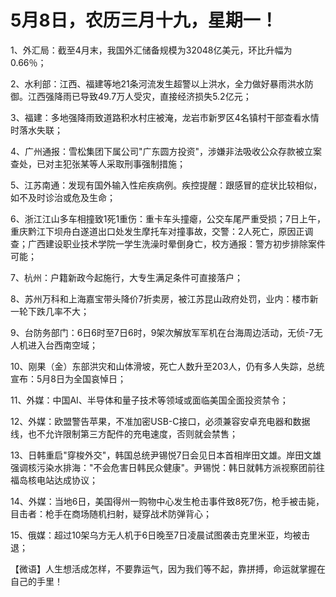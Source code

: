 # 5月8日，农历三月十九，星期一！

1、外汇局：截至4月末，我国外汇储备规模为32048亿美元，环比升幅为0.66％；

2、水利部：江西、福建等地21条河流发生超警以上洪水，全力做好暴雨洪水防御。江西强降雨已导致49.7万人受灾，直接经济损失5.2亿元；

3、福建：多地强降雨致道路积水村庄被淹，龙岩市新罗区4名镇村干部查看水情时落水失联；

4、广州通报：雪松集团下属公司"广东圆方投资"，涉嫌非法吸收公众存款被立案查处，已对主犯张某等人采取刑事强制措施；

5、江苏南通：发现有国外输入性疟疾病例。疾控提醒：跟感冒的症状比较相似，如不及时诊治或危及生命；

6、浙江江山多车相撞致1死1重伤：重卡车头撞瘪，公交车尾严重受损；7日上午，重庆黔江下坝舟白遂道出口处发生摩托车对撞事故，交警：2人死亡，原因正调查；广西建设职业技术学院一学生洗澡时晕倒身亡，校方通报：警方初步排除案件可能；

7、杭州：户籍新政今起施行，大专生满足条件可直接落户；

8、苏州万科和上海嘉宝带头降价7折卖房，被江苏昆山政府处罚，业内：楼市新一轮下跌几率不大；

9、台防务部门：6日6时至7日6时，9架次解放军军机在台海周边活动，无侦-7无人机进入台西南空域；

10、刚果（金）东部洪灾和山体滑坡，死亡人数升至203人，仍有多人失踪，总统宣布：5月8日为全国哀悼日；

11、外媒：中国AI、半导体和量子技术等领域或面临美国全面投资禁令；

12、外媒：欧盟警告苹果，不准加密USB-C接口，必须兼容安卓充电器和数据线，也不允许限制第三方配件的充电速度，否则就会禁售；

13、日韩重启"穿梭外交"，韩国总统尹锡悦7日会见日本首相岸田文雄。岸田文雄强调核污染水排海："不会危害日韩民众健康"。尹锡悦：韩日就韩方派视察团前往福岛核电站达成协议；

14、外媒：当地6日，美国得州一购物中心发生枪击事件致8死7伤，枪手被击毙，目击者：枪手在商场随机扫射，疑穿战术防弹背心；

15、俄媒：超过10架乌方无人机于6日晚至7日凌晨试图袭击克里米亚，均被击退；



【微语】人生想活成怎样，不要靠运气，因为我们等不起，靠拼搏，命运就掌握在自己的手里！

